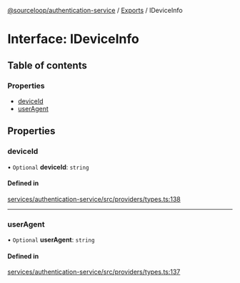 [@sourceloop/authentication-service](../README.md) / [Exports](../modules.md) / IDeviceInfo

# Interface: IDeviceInfo

## Table of contents

### Properties

- [deviceId](IDeviceInfo.md#deviceid)
- [userAgent](IDeviceInfo.md#useragent)

## Properties

### deviceId

• `Optional` **deviceId**: `string`

#### Defined in

[services/authentication-service/src/providers/types.ts:138](https://github.com/codeweb05/repo1/blob/a4cf318/services/authentication-service/src/providers/types.ts#L138)

___

### userAgent

• `Optional` **userAgent**: `string`

#### Defined in

[services/authentication-service/src/providers/types.ts:137](https://github.com/codeweb05/repo1/blob/a4cf318/services/authentication-service/src/providers/types.ts#L137)
